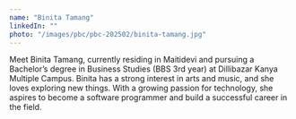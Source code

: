 ```yaml
---
name: "Binita Tamang"
linkedIn: ""
photo: "/images/pbc/pbc-202502/binita-tamang.jpg"
---
```


Meet Binita Tamang, currently residing in Maitidevi and pursuing a Bachelor’s degree in Business Studies (BBS 3rd year) at Dillibazar Kanya Multiple Campus. Binita has a strong interest in arts and music, and she loves exploring new things. With a growing passion for technology, she aspires to become a software programmer and build a successful career in the field.
